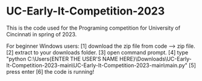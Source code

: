 # UC-Early-It-Competition-2023
This is the code used for the Programing competition for University of Cincinnati in spring of 2023.


For beginner Windows users: 
[1] download the zip file from code --> zip file. 
[2] extract to your downloads folder. 
[3] open command prompt. 
[4] type "python C:\Users\{ENTER THE USER'S NAME HERE}\Downloads\UC-Early-It-Competition-2023-main\UC-Early-It-Competition-2023-main\main.py" 
[5] press enter 
[6] the code is running!
